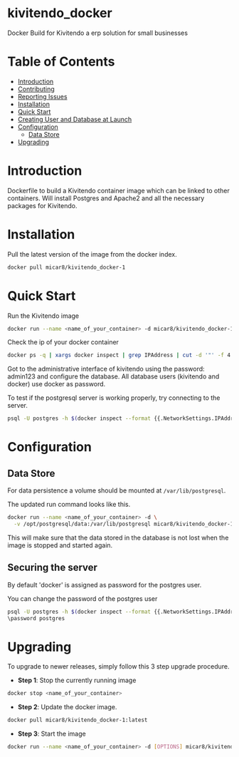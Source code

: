 kivitendo_docker
================

Docker Build for Kivitendo a erp solution for small businesses


# Table of Contents

- [Introduction](#introduction)
- [Contributing](#contributing)
- [Reporting Issues](#reporting-issues)
- [Installation](#installation)
- [Quick Start](#quick-start)
- [Creating User and Database at Launch](creating-user-and-database-at-launch)
- [Configuration](#configuration)
    - [Data Store](#data-store)
- [Upgrading](#upgrading)

# Introduction

Dockerfile to build a Kivitendo container image which can be linked to other containers.
Will install Postgres and Apache2 and all the necessary packages for Kivitendo.


# Installation

Pull the latest version of the image from the docker index. 

```bash
docker pull micar8/kivitendo_docker-1
```


# Quick Start

Run the Kivitendo image

```bash
docker run --name <name_of_your_container> -d micar8/kivitendo_docker-1
```
Check the ip of your docker container
```bash
docker ps -q | xargs docker inspect | grep IPAddress | cut -d '"' -f 4
```

Got to the administrative interface of kivitendo using the password: admin123 and configure the database. All database users (kivitendo and docker) use docker as password.

To test if the postgresql server is working properly, try connecting to the server.

```bash
psql -U postgres -h $(docker inspect --format {{.NetworkSettings.IPAddress}} <name_of_your_container>)
```

# Configuration

## Data Store

For data persistence a volume should be mounted at `/var/lib/postgresql`.

The updated run command looks like this.

```bash
docker run --name <name_of_your_container> -d \
  -v /opt/postgresql/data:/var/lib/postgresql micar8/kivitendo_docker-1:latest
```

This will make sure that the data stored in the database is not lost when the image is stopped and started again.

## Securing the server

By default 'docker' is assigned as password for the postgres user. 

You can change the password of the postgres user
```bash
psql -U postgres -h $(docker inspect --format {{.NetworkSettings.IPAddress}} <name_of_your_container>)
\password postgres
```


# Upgrading

To upgrade to newer releases, simply follow this 3 step upgrade procedure.

- **Step 1**: Stop the currently running image

```bash
docker stop <name_of_your_container>
```

- **Step 2**: Update the docker image.

```bash
docker pull micar8/kivitendo_docker-1:latest
```

- **Step 3**: Start the image

```bash
docker run --name <name_of_your_container> -d [OPTIONS] micar8/kivitendo_docker-1:latest
```
